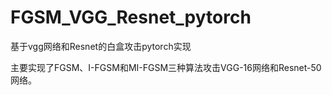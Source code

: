 # FGSM_VGG_Resnet_pytorch
基于vgg网络和Resnet的白盒攻击pytorch实现

主要实现了FGSM、I-FGSM和MI-FGSM三种算法攻击VGG-16网络和Resnet-50网络。

